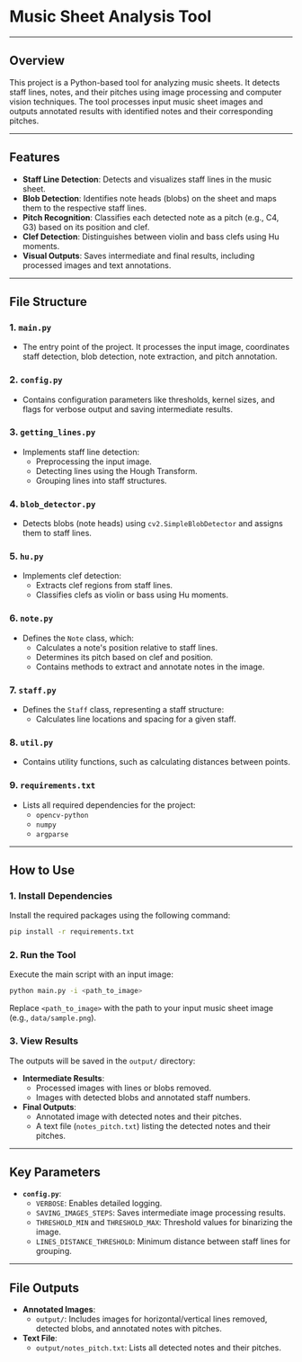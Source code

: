 # **Music Sheet Analysis Tool**

---

## **Overview**
This project is a Python-based tool for analyzing music sheets. It detects staff lines, notes, and their pitches using image processing and computer vision techniques. The tool processes input music sheet images and outputs annotated results with identified notes and their corresponding pitches.

---

## **Features**
- **Staff Line Detection**: Detects and visualizes staff lines in the music sheet.
- **Blob Detection**: Identifies note heads (blobs) on the sheet and maps them to the respective staff lines.
- **Pitch Recognition**: Classifies each detected note as a pitch (e.g., C4, G3) based on its position and clef.
- **Clef Detection**: Distinguishes between violin and bass clefs using Hu moments.
- **Visual Outputs**: Saves intermediate and final results, including processed images and text annotations.

---

## **File Structure**
### **1. `main.py`**
- The entry point of the project. It processes the input image, coordinates staff detection, blob detection, note extraction, and pitch annotation.

### **2. `config.py`**
- Contains configuration parameters like thresholds, kernel sizes, and flags for verbose output and saving intermediate results.

### **3. `getting_lines.py`**
- Implements staff line detection:
  - Preprocessing the input image.
  - Detecting lines using the Hough Transform.
  - Grouping lines into staff structures.

### **4. `blob_detector.py`**
- Detects blobs (note heads) using `cv2.SimpleBlobDetector` and assigns them to staff lines.

### **5. `hu.py`**
- Implements clef detection:
  - Extracts clef regions from staff lines.
  - Classifies clefs as violin or bass using Hu moments.

### **6. `note.py`**
- Defines the `Note` class, which:
  - Calculates a note's position relative to staff lines.
  - Determines its pitch based on clef and position.
  - Contains methods to extract and annotate notes in the image.

### **7. `staff.py`**
- Defines the `Staff` class, representing a staff structure:
  - Calculates line locations and spacing for a given staff.

### **8. `util.py`**
- Contains utility functions, such as calculating distances between points.

### **9. `requirements.txt`**
- Lists all required dependencies for the project:
  - `opencv-python`
  - `numpy`
  - `argparse`

---

## **How to Use**
### **1. Install Dependencies**
Install the required packages using the following command:
```bash
pip install -r requirements.txt
```

### **2. Run the Tool**
Execute the main script with an input image:
```bash
python main.py -i <path_to_image>
```
Replace `<path_to_image>` with the path to your input music sheet image (e.g., `data/sample.png`).

### **3. View Results**
The outputs will be saved in the `output/` directory:
- **Intermediate Results**:
  - Processed images with lines or blobs removed.
  - Images with detected blobs and annotated staff numbers.
- **Final Outputs**:
  - Annotated image with detected notes and their pitches.
  - A text file (`notes_pitch.txt`) listing the detected notes and their pitches.

---

## **Key Parameters**
- **`config.py`**:
  - `VERBOSE`: Enables detailed logging.
  - `SAVING_IMAGES_STEPS`: Saves intermediate image processing results.
  - `THRESHOLD_MIN` and `THRESHOLD_MAX`: Threshold values for binarizing the image.
  - `LINES_DISTANCE_THRESHOLD`: Minimum distance between staff lines for grouping.

---

## **File Outputs**
- **Annotated Images**:
  - `output/`: Includes images for horizontal/vertical lines removed, detected blobs, and annotated notes with pitches.
- **Text File**:
  - `output/notes_pitch.txt`: Lists all detected notes and their pitches.

